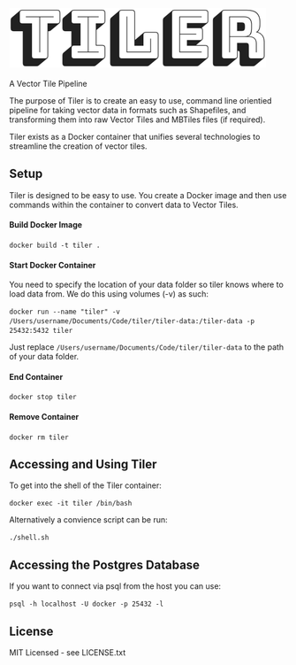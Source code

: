 <img src="tiler.png"><br>
<br>
A Vector Tile Pipeline

The purpose of Tiler is to create an easy to use, command line orientied pipeline for taking vector data in formats such as Shapefiles, and transforming them into raw Vector Tiles and MBTiles files (if required).

Tiler exists as a Docker container that unifies several technologies to streamline the creation of vector tiles.

## Setup 

Tiler is designed to be easy to use. You create a Docker image and then use commands within the container to convert data to Vector Tiles.

#### Build Docker Image

`docker build -t tiler .`

#### Start Docker Container

You need to specify the location of your data folder so tiler knows where to load data from. We do this using volumes (-v) as such:

`docker run --name "tiler" -v /Users/username/Documents/Code/tiler/tiler-data:/tiler-data -p 25432:5432 tiler`

Just replace `/Users/username/Documents/Code/tiler/tiler-data` to the path of your data folder.

#### End Container

`docker stop tiler`

#### Remove Container 

 `docker rm tiler`

## Accessing and Using Tiler

To get into the shell of the Tiler container:

`docker exec -it tiler /bin/bash`
 
Alternatively a convience script can be run:

 `./shell.sh`

## Accessing the Postgres Database

If you want to connect via psql from the host you can use:

`psql -h localhost -U docker -p 25432 -l`

## License

MIT Licensed - see LICENSE.txt